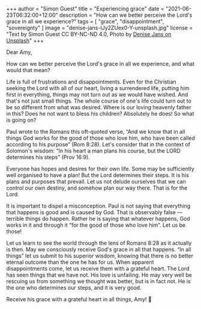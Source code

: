 +++
author = "Simon Guest"
title = "Experiencing grace"
date = "2021-06-23T06:32:00+12:00"
description = "How can we better perceive the Lord's grace in all we experience?"
tags = [ "grace", "disappointment", "sovereignty" ]
image = "denise-jans-IJy2ZUex0-Y-unsplash.jpg"
license = "Text by Simon Guest CC BY-NC-ND 4.0, Photo by [Denise Jans on Unsplash](https://unsplash.com/photos/IJy2ZUex0-Y)"
+++

Dear Amy,

How can we better perceive the Lord's grace in all we experience, and what would that mean?

Life is full of frustrations and disappointments. Even for the Christian seeking the Lord with all of our heart, living a surrendered life, putting him first in everything, things may not turn out as we would have wished. And that's not just small things. The whole course of one's life could turn out to be so different from what was desired. Where is our loving heavenly father in this? Does he not want to bless his children? Absolutely he does! So what is going on?

Paul wrote to the Romans this oft-quoted verse, “And we know that in all things God works for the good of those who love him, who have been called according to his purpose” (Rom 8:28). Let's consider that in the context of Solomon's wisdom: “In his heart a man plans his course, but the LORD determines his steps” (Prov 16:9).

Everyone has hopes and desires for their own life. Some may be sufficiently well organised to have a plan! But the Lord determines their steps. It is his plans and purposes that prevail. Let us not delude ourselves that we can control our own destiny, and somehow plan our way there. That is for the Lord.

It is important to dispel a misconception. Paul is not saying that everything that happens is good and is caused by God. That is observably false — terrible things do happen. Rather he is saying that whatever happens, God works in it and through it “for the good of those who love him”. Let us be those!

Let us learn to see the world through the lens of Romans 8:28 as it actually is then. May we consciously receive God's grace in all that happens. “In all things” let us submit to his superior wisdom, knowing that there is no better eternal outcome than the one he has for us. When apparent disappointments come, let us receive them with a grateful heart. The Lord has seen things that we have not. His love is unfailing. He may very well be rescuing us from something we thought was better, but is in fact not.  He is the one who determines our steps, and it is very good.

Receive his grace with a grateful heart in all things, Amy! 🙏
